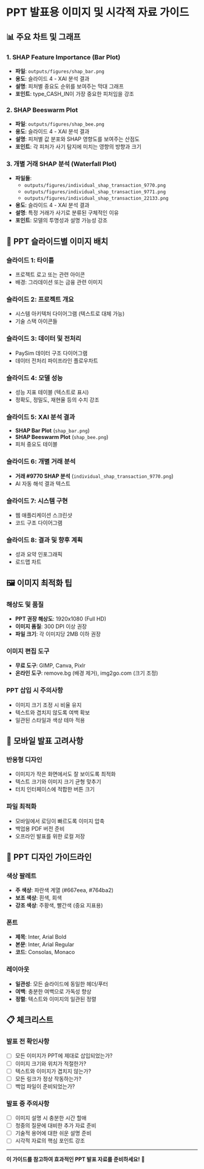 # PPT 발표용 이미지 및 시각적 자료 가이드

## 📊 주요 차트 및 그래프

### 1. **SHAP Feature Importance (Bar Plot)**

- **파일**: `outputs/figures/shap_bar.png`
- **용도**: 슬라이드 4 - XAI 분석 결과
- **설명**: 피처별 중요도 순위를 보여주는 막대 그래프
- **포인트**: type_CASH_IN이 가장 중요한 피처임을 강조

### 2. **SHAP Beeswarm Plot**

- **파일**: `outputs/figures/shap_bee.png`
- **용도**: 슬라이드 4 - XAI 분석 결과
- **설명**: 피처별 값 분포와 SHAP 영향도를 보여주는 산점도
- **포인트**: 각 피처가 사기 탐지에 미치는 영향의 방향과 크기

### 3. **개별 거래 SHAP 분석 (Waterfall Plot)**

- **파일들**:
  - `outputs/figures/individual_shap_transaction_9770.png`
  - `outputs/figures/individual_shap_transaction_9771.png`
  - `outputs/figures/individual_shap_transaction_22133.png`
- **용도**: 슬라이드 4 - XAI 분석 결과
- **설명**: 특정 거래가 사기로 분류된 구체적인 이유
- **포인트**: 모델의 투명성과 설명 가능성 강조

## 🎯 PPT 슬라이드별 이미지 배치

### **슬라이드 1: 타이틀**

- 프로젝트 로고 또는 관련 아이콘
- 배경: 그라데이션 또는 금융 관련 이미지

### **슬라이드 2: 프로젝트 개요**

- 시스템 아키텍처 다이어그램 (텍스트로 대체 가능)
- 기술 스택 아이콘들

### **슬라이드 3: 데이터 및 전처리**

- PaySim 데이터 구조 다이어그램
- 데이터 전처리 파이프라인 플로우차트

### **슬라이드 4: 모델 성능**

- 성능 지표 테이블 (텍스트로 표시)
- 정확도, 정밀도, 재현율 등의 수치 강조

### **슬라이드 5: XAI 분석 결과**

- **SHAP Bar Plot** (`shap_bar.png`)
- **SHAP Beeswarm Plot** (`shap_bee.png`)
- 피처 중요도 테이블

### **슬라이드 6: 개별 거래 분석**

- **거래 #9770 SHAP 분석** (`individual_shap_transaction_9770.png`)
- AI 자동 해석 결과 텍스트

### **슬라이드 7: 시스템 구현**

- 웹 애플리케이션 스크린샷
- 코드 구조 다이어그램

### **슬라이드 8: 결과 및 향후 계획**

- 성과 요약 인포그래픽
- 로드맵 차트

## 🖼️ 이미지 최적화 팁

### **해상도 및 품질**

- **PPT 권장 해상도**: 1920x1080 (Full HD)
- **이미지 품질**: 300 DPI 이상 권장
- **파일 크기**: 각 이미지당 2MB 이하 권장

### **이미지 편집 도구**

- **무료 도구**: GIMP, Canva, Pixlr
- **온라인 도구**: remove.bg (배경 제거), img2go.com (크기 조정)

### **PPT 삽입 시 주의사항**

- 이미지 크기 조정 시 비율 유지
- 텍스트와 겹치지 않도록 여백 확보
- 일관된 스타일과 색상 테마 적용

## 📱 모바일 발표 고려사항

### **반응형 디자인**

- 이미지가 작은 화면에서도 잘 보이도록 최적화
- 텍스트 크기와 이미지 크기 균형 맞추기
- 터치 인터페이스에 적합한 버튼 크기

### **파일 최적화**

- 모바일에서 로딩이 빠르도록 이미지 압축
- 백업용 PDF 버전 준비
- 오프라인 발표를 위한 로컬 저장

## 🎨 PPT 디자인 가이드라인

### **색상 팔레트**

- **주 색상**: 파란색 계열 (#667eea, #764ba2)
- **보조 색상**: 흰색, 회색
- **강조 색상**: 주황색, 빨간색 (중요 지표용)

### **폰트**

- **제목**: Inter, Arial Bold
- **본문**: Inter, Arial Regular
- **코드**: Consolas, Monaco

### **레이아웃**

- **일관성**: 모든 슬라이드에 동일한 헤더/푸터
- **여백**: 충분한 여백으로 가독성 향상
- **정렬**: 텍스트와 이미지의 일관된 정렬

## 📋 체크리스트

### **발표 전 확인사항**

- [ ] 모든 이미지가 PPT에 제대로 삽입되었는가?
- [ ] 이미지 크기와 위치가 적절한가?
- [ ] 텍스트와 이미지가 겹치지 않는가?
- [ ] 모든 링크가 정상 작동하는가?
- [ ] 백업 파일이 준비되었는가?

### **발표 중 주의사항**

- [ ] 이미지 설명 시 충분한 시간 할애
- [ ] 청중의 질문에 대비한 추가 자료 준비
- [ ] 기술적 용어에 대한 쉬운 설명 준비
- [ ] 시각적 자료의 핵심 포인트 강조

---

**이 가이드를 참고하여 효과적인 PPT 발표 자료를 준비하세요!** 🚀
